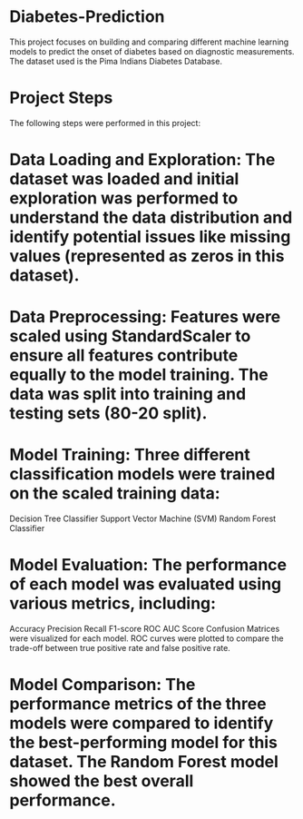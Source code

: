 # Diabetes-Prediction
This project focuses on building and comparing different machine learning models to predict the onset of diabetes based on diagnostic measurements. The dataset used is the Pima Indians Diabetes Database.

# Project Steps
The following steps were performed in this project:

# Data Loading and Exploration: The dataset was loaded and initial exploration was performed to understand the data distribution and identify potential issues like missing values (represented as zeros in this dataset).
# Data Preprocessing: Features were scaled using StandardScaler to ensure all features contribute equally to the model training. The data was split into training and testing sets (80-20 split).
# Model Training: Three different classification models were trained on the scaled training data:
Decision Tree Classifier
Support Vector Machine (SVM)
Random Forest Classifier
# Model Evaluation: The performance of each model was evaluated using various metrics, including:
Accuracy
Precision
Recall
F1-score
ROC AUC Score
Confusion Matrices were visualized for each model.
ROC curves were plotted to compare the trade-off between true positive rate and false positive rate.
# Model Comparison: The performance metrics of the three models were compared to identify the best-performing model for this dataset. The Random Forest model showed the best overall performance.
